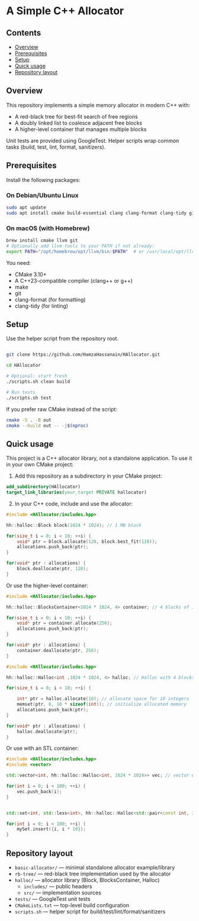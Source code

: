 # A Simple C++ Allocator

## Contents

- [Overview](#overview)
- [Prerequisites](#prerequisites)
- [Setup](#setup)
- [Quick usage](#quick-usage)
- [Repository layout](#repository-layout)

## Overview

This repository implements a simple memory allocator in modern C++ with:

- A red-black tree for best-fit search of free regions
- A doubly linked list to coalesce adjacent free blocks
- A higher-level container that manages multiple blocks

Unit tests are provided using GoogleTest. Helper scripts wrap common tasks (build, test, lint, format, sanitizers).

## Prerequisites

Install the following packages:

### On Debian/Ubuntu Linux

```bash
sudo apt update
sudo apt install cmake build-essential clang clang-format clang-tidy git
```

### On macOS (with Homebrew)

```bash
brew install cmake llvm git
# Optionally add llvm tools to your PATH if not already:
export PATH="/opt/homebrew/opt/llvm/bin:$PATH"  # or /usr/local/opt/llvm/bin on Intel Macs
```

You need:

- CMake 3.10+
- A C++23-compatible compiler (clang++ or g++)
- make
- git
- clang-format (for formatting)
- clang-tidy (for linting)

## Setup

Use the helper script from the repository root.

```bash

git clone https://github.com/HamzaHassanain/HAllocator.git

cd HAllocator

# Optional: start fresh
./scripts.sh clean build

# Run tests
./scripts.sh test

```

If you prefer raw CMake instead of the script:

```bash
cmake -S . -B out
cmake --build out -- -j$(nproc)
```

## Quick usage

This project is a C++ allocator library, not a standalone application. To use it in your own CMake project:

1. Add this repository as a subdirectory in your CMake project:

```cmake
add_subdirectory(HAllocator)
target_link_libraries(your_target PRIVATE hallocator)

```

2. In your C++ code, include and use the allocator:

```cpp
#include <HAllocator/includes.hpp>

hh::halloc::Block block(1024 * 1024); // 1 MB block

for(size_t i = 0; i < 10; ++i) {
    void* ptr = block.allocate(128, block.best_fit(128));
    allocations.push_back(ptr);
}

for(void* ptr : allocations) {
    block.deallocate(ptr, 128);
}


```

Or use the higher-level container:

```cpp
#include <HAllocator/includes.hpp>

hh::halloc::BlocksContainer<1024 * 1024, 4> container; // 4 blocks of 1 MB each

for(size_t i = 0; i < 10; ++i) {
    void* ptr = container.allocate(256);
    allocations.push_back(ptr);
}

for(void* ptr : allocations) {
    container.deallocate(ptr, 256);
}
```

```cpp
#include <HAllocator/includes.hpp>

hh::halloc::Halloc<int ,1024 * 1024, 4> halloc; // Halloc with 4 blocks of 1 MB each

for(size_t i = 0; i < 10; ++i) {

    int* ptr = halloc.allocate(10); // allocate space for 10 integers
    memset(ptr, 0, 10 * sizeof(int)); // initialize allocated memory
    allocations.push_back(ptr);
}

for(void* ptr : allocations) {
    halloc.deallocate(ptr);
}
```

Or use with an STL container:

```cpp
#include <HAllocator/includes.hpp>
#include <vector>

std::vector<int, hh::halloc::Halloc<int, 1024 * 1024>> vec; // vector with custom allocator

for(int i = 0; i < 100; ++i) {
    vec.push_back(i);
}


std::set<int, std::less<int>, hh::halloc::Halloc<std::pair<const int, int>, 1024 * 1024, 4>> mySet;

for(int i = 0; i < 100; ++i) {
    mySet.insert({i, i * 10});
}
```

## Repository layout

- `basic-allocator/` — minimal standalone allocator example/library
- `rb-tree/` — red-black tree implementation used by the allocator
- `halloc/` — allocator library (Block, BlocksContainer, Halloc)
  - `includes/` — public headers
  - `src/` — implementation sources
- `tests/` — GoogleTest unit tests
- `CMakeLists.txt` — top-level build configuration
- `scripts.sh` — helper script for build/test/lint/format/sanitizers
